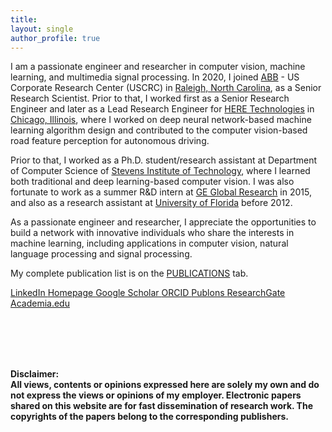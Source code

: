 ```yaml
---
title:  
layout: single
author_profile: true
---
```


I am a passionate engineer and researcher in computer vision, machine learning, and multimedia signal processing. In 2020, I joined [ABB](https://en.wikipedia.org/wiki/ABB) - US Corporate Research Center (USCRC) in [Raleigh, North Carolina](https://en.wikipedia.org/wiki/Raleigh,_North_Carolina), as a Senior Research Scientist. Prior to that, I worked first as a Senior Research Engineer and later as a Lead Research Engineer for [HERE Technologies](https://en.wikipedia.org/wiki/Here_Technologies) in [Chicago, Illinois](https://en.wikipedia.org/wiki/Chicago), where I worked on deep neural network-based machine learning algorithm design and contributed to the computer vision-based road feature perception for autonomous driving. 

Prior to that, I worked as a Ph.D. student/research assistant at Department of Computer Science of [Stevens Institute of Technology](https://en.wikipedia.org/wiki/Stevens_Institute_of_Technology), where I learned both traditional and deep learning-based computer vision. I was also fortunate to work as a summer R&D intern at [GE Global Research](https://en.wikipedia.org/wiki/GE_Global_Research) in 2015, and also as a research assistant at [University of Florida](https://en.wikipedia.org/wiki/University_of_Florida) before 2012. 

As a passionate engineer and researcher, I appreciate the opportunities to build a network with innovative individuals who share the interests in  machine learning, including applications in computer vision, natural language processing and signal processing. 

My complete publication list is on the [PUBLICATIONS](https://qilin-zhang.github.io/publications/) tab.

<!--
[[LinkedIn]](https://www.linkedin.com/in/qzhang5/), [[Homepage]](https://qilin-zhang.github.io/publications/), [[Google Scholar]](https://scholar.google.com/citations?hl=en&user=q_dBKjoAAAAJ&view_op=list_works&sortby=pubdate), [[ORCID]](https://orcid.org/0000-0002-7917-9749), [[Publons]](https://publons.com/a/1348230) 
--->
<a href="https://www.linkedin.com/in/qzhang5" itemprop="sameAs">
<i class="fa fa-fw fa-linkedin-square" aria-hidden="true"></i>LinkedIn
</a> <a href="https://qilin-zhang.github.io/publications/" itemprop="sameAs">
<i class="fa fa-fw fa-home" aria-hidden="true"></i>Homepage
</a> <a href="https://scholar.google.com/citations?hl=en&user=q_dBKjoAAAAJ">
<i class="fa fa-fw fa-google" aria-hidden="true"></i>Google Scholar
</a> <a href="https://orcid.org/0000-0002-7917-9749">
<i class="fa fa-fw fa-id-badge" aria-hidden="true"></i>ORCID
</a> <a href="https://publons.com/a/1348230">
<i class="fa fa-fw fa-product-hunt" aria-hidden="true"></i>Publons
</a> <a href="https://www.researchgate.net/profile/Qilin-Zhang-4">
<i class="fa fa-fw fa-file-pdf-o" aria-hidden="true"></i>ResearchGate
</a> <a href="https://abb.academia.edu/QilinZhang/Papers">
<i class="fa fa-fw fa-font" aria-hidden="true"></i>Academia.edu
</a>



<br/><br/>
<br/><br/>



**Disclaimer: \
All views, contents or opinions expressed here are solely my own and do not express the views or opinions of my employer. 
Electronic papers shared on this website are for fast dissemination of research work. The copyrights of the papers belong to the corresponding publishers.**
